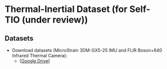 # Thermal-Inertial Dataset (for Self-TIO (under review))
## Datasets

  * Download datasets (MicroStrain 3DM-GX5-25 IMU and FLIR Boson+640 Infrared Thermal Camera):
    - [[Google Drive]([https://drive.google.com/drive/folders/1gJHwfdHCRdjP7vuT556pv8atqrCJPbUq?usp=sharing](https://drive.google.com/drive/folders/1nSRaHt6HGazyHHi3sbUz7Nb7pw3BK9gm?usp=sharing))]
